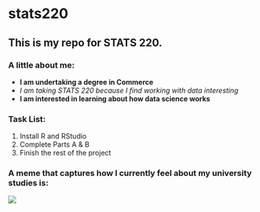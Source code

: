 # stats220

## This is my repo for STATS 220. 

### A little about me:
- **I am undertaking a degree in Commerce**
- *I am taking STATS 220 because I find working with data interesting*
- **I am interested in learning about how data science works**

### Task List:
1. Install R and RStudio
2. Complete Parts A & B
3. Finish the rest of the project

### A meme that captures how I currently feel about my university studies is:
![](https://media1.tenor.com/m/tkaE7rWB-isAAAAd/leaves-thanks.gif)
